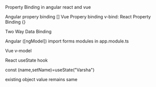 Property Binding in angular react and vue

Angular propery binding []
Vue Propery binding v-bind:
React Property Binding {}

Two Way Data Binding

Angular ([ngModel]) import forms modules in app.module.ts

Vue v-model

React useState hook

const (name,setName)=useState("Varsha")

existing object value remains same

